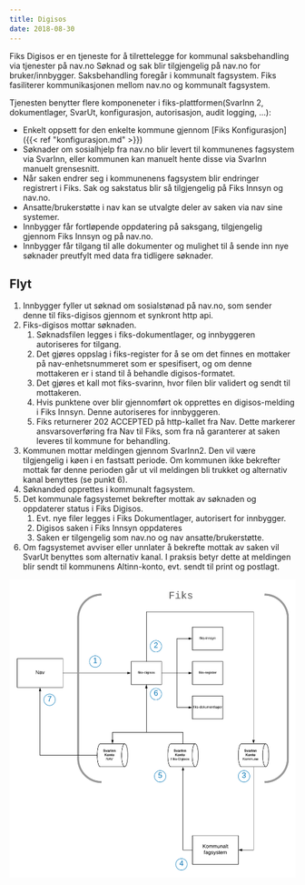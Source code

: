 ```yaml
---
title: Digisos
date: 2018-08-30 
---
```


Fiks Digisos er en tjeneste for å tilrettelegge for kommunal saksbehandling via tjenester på nav.no Søknad og sak blir tilgjengelig på nav.no for bruker/innbygger. Saksbehandling foregår i kommunalt fagsystem. Fiks fasiliterer kommunikasjonen mellom nav.no og kommunalt fagsystem. 

Tjenesten benytter flere komponeneter i fiks-plattformen(SvarInn 2, dokumentlager, SvarUt, konfigurasjon, autorisasjon, audit logging, ...):

* Enkelt oppsett for den enkelte kommune gjennom [Fiks Konfigurasjon]({{< ref "konfigurasjon.md" >}}) 
* Søknader om sosialhjelp fra nav.no blir levert til kommunenes fagsystem via SvarInn, eller kommunen kan manuelt hente disse via SvarInn manuelt grensesnitt.
* Når saken endrer seg i kommunenens fagsystem blir endringer registrert i Fiks. Sak og sakstatus blir så tilgjengelig på Fiks Innsyn og nav.no.
* Ansatte/brukerstøtte i nav kan se utvalgte deler av saken via nav sine systemer.
* Innbygger får fortløpende oppdatering på saksgang, tilgjengelig gjennom Fiks Innsyn og på nav.no.
* Innbygger får tilgang til alle dokumenter og mulighet til å sende inn nye søknader preutfylt med data fra tidligere søknader.
  
## Flyt

1. Innbygger fyller ut søknad om sosialstønad på nav.no, som sender denne til fiks-digisos gjennom et synkront http api.
2. Fiks-digisos mottar søknaden.
    1. Søknadsfilen legges i fiks-dokumentlager, og innbyggeren autoriseres for tilgang.
    2. Det gjøres oppslag i fiks-register for å se om det finnes en mottaker på nav-enhetsnummeret som er spesifisert, og om denne mottakeren er i stand til å behandle digisos-formatet.
    3. Det gjøres et kall mot fiks-svarinn, hvor filen blir validert og sendt til mottakeren.
    4. Hvis punktene over blir gjennomført ok opprettes en digisos-melding i Fiks Innsyn. Denne autoriseres for innbyggeren.
    5. Fiks returnerer 202 ACCEPTED på http-kallet fra Nav. Dette markerer ansvarsoverføring fra Nav til Fiks, som fra nå garanterer at saken leveres til kommune for behandling.
3. Kommunen mottar meldingen gjennom SvarInn2. Den vil være tilgjengelig i køen i en fastsatt periode. Om kommunen ikke bekrefter mottak før denne perioden går ut vil meldingen bli trukket og alternativ kanal benyttes (se punkt 6).
4. Søknanded opprettes i kommunalt fagsystem.
5. Det kommunale fagsystemet bekrefter mottak av søknaden og oppdaterer status i Fiks Digisos. 
    1. Evt. nye filer legges i Fiks Dokumentlager, autorisert for innbygger.
    2. Digisos saken i Fiks Innsyn oppdateres
    3. Saken er tilgengelig som nav.no og nav ansatte/brukerstøtte.
6. Om fagsystemet avviser eller unnlater å bekrefte mottak av saken vil SvarUt benyttes som alternativ kanal. I praksis betyr dette at meldingen blir sendt til kommunens Altinn-konto, evt. sendt til print og postlagt.     
    
![fiks_digisos](/images/fiks_digisos.png "Fiks Digisos")
